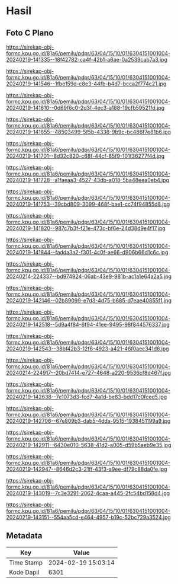 # Hasil

## Foto C Plano

https://sirekap-obj-formc.kpu.go.id/81a6/pemilu/pdpr/63/04/15/10/01/6304151001004-20240219-141335--18f42782-ca4f-42b1-a6ae-0a2539cab7a3.jpg

https://sirekap-obj-formc.kpu.go.id/81a6/pemilu/pdpr/63/04/15/10/01/6304151001004-20240219-141546--1fbe159d-c8e3-44fb-b4d7-bcca2f774c21.jpg

https://sirekap-obj-formc.kpu.go.id/81a6/pemilu/pdpr/63/04/15/10/01/6304151001004-20240219-141610--0d69f6c0-2d3f-4ec3-a188-19cfb59521fd.jpg

https://sirekap-obj-formc.kpu.go.id/81a6/pemilu/pdpr/63/04/15/10/01/6304151001004-20240219-141655--48503499-5f5b-4338-9b9c-bc486f7e81b6.jpg

https://sirekap-obj-formc.kpu.go.id/81a6/pemilu/pdpr/63/04/15/10/01/6304151001004-20240219-141701--8d32c820-c68f-44cf-85f9-101f36277f4d.jpg

https://sirekap-obj-formc.kpu.go.id/81a6/pemilu/pdpr/63/04/15/10/01/6304151001004-20240219-141728--a1faeaa3-4527-43db-a018-5ba48eea0eb4.jpg

https://sirekap-obj-formc.kpu.go.id/81a6/pemilu/pdpr/63/04/15/10/01/6304151001004-20240219-141753--39cbd809-3099-468f-bae1-cc74f94855d8.jpg

https://sirekap-obj-formc.kpu.go.id/81a6/pemilu/pdpr/63/04/15/10/01/6304151001004-20240219-141820--987c7b3f-f21e-473c-bf6e-24d38d9e4f17.jpg

https://sirekap-obj-formc.kpu.go.id/81a6/pemilu/pdpr/63/04/15/10/01/6304151001004-20240219-141844--fadda3a2-f301-4c0f-ae66-d906b66d1c6c.jpg

https://sirekap-obj-formc.kpu.go.id/81a6/pemilu/pdpr/63/04/15/10/01/6304151001004-20240214-224337--bd974924-06ab-43e9-981b-ac1a1e64a2a5.jpg

https://sirekap-obj-formc.kpu.go.id/81a6/pemilu/pdpr/63/04/15/10/01/6304151001004-20240219-142146--02b89099-e7d3-4d75-b685-d7eae40855f1.jpg

https://sirekap-obj-formc.kpu.go.id/81a6/pemilu/pdpr/63/04/15/10/01/6304151001004-20240219-142518--5d9a4f84-6f94-41ee-9495-98f844576337.jpg

https://sirekap-obj-formc.kpu.go.id/81a6/pemilu/pdpr/63/04/15/10/01/6304151001004-20240219-142543--38bf42b3-12f6-4923-a421-46f0aec341d6.jpg

https://sirekap-obj-formc.kpu.go.id/81a6/pemilu/pdpr/63/04/15/10/01/6304151001004-20240214-224917--20bd7414-e727-4648-a220-9536cf8d467f.jpg

https://sirekap-obj-formc.kpu.go.id/81a6/pemilu/pdpr/63/04/15/10/01/6304151001004-20240219-142638--7e1073d3-fcd7-4a1d-be83-bdd17c0fced5.jpg

https://sirekap-obj-formc.kpu.go.id/81a6/pemilu/pdpr/63/04/15/10/01/6304151001004-20240219-142706--67e809b3-dab5-4dda-9515-1938451199a9.jpg

https://sirekap-obj-formc.kpu.go.id/81a6/pemilu/pdpr/63/04/15/10/01/6304151001004-20240219-142911--6430e010-5638-41d2-a005-d59b5aeb9e35.jpg

https://sirekap-obj-formc.kpu.go.id/81a6/pemilu/pdpr/63/04/15/10/01/6304151001004-20240219-142947--8646d2c3-21ff-43f3-a9ee-df79c88da0fe.jpg

https://sirekap-obj-formc.kpu.go.id/81a6/pemilu/pdpr/63/04/15/10/01/6304151001004-20240219-143019--7c3e3291-2062-4caa-a445-2fc54bd158d4.jpg

https://sirekap-obj-formc.kpu.go.id/81a6/pemilu/pdpr/63/04/15/10/01/6304151001004-20240219-143151--554aa5cd-e464-4957-b19c-52bc729a3524.jpg


## Metadata

| Key        | Value               |
| ---------- | ------------------- |
| Time Stamp | 2024-02-19 15:03:14 |
| Kode Dapil | 6301                |



